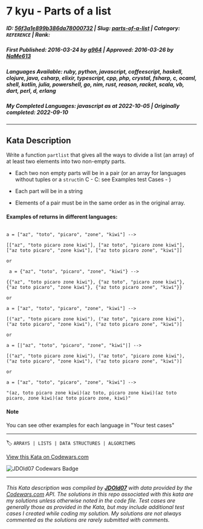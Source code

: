 # 7 kyu - Parts of a list

##### **ID**: [56f3a1e899b386da78000732](https://www.codewars.com/kata/56f3a1e899b386da78000732) | **Slug**: [parts-of-a-list](https://www.codewars.com/kata/56f3a1e899b386da78000732) | **Category**: `REFERENCE` | **Rank**: <span style="color:white">7 kyu</span>

##### **First Published**: 2016-03-24 ***by*** [g964](https://www.codewars.com/users/g964) | **Approved**: 2016-03-26 ***by*** [NaMe613](https://www.codewars.com/users/NaMe613)

##### **Languages Available**: ruby, python, javascript, coffeescript, haskell, clojure, java, csharp, elixir, typescript, cpp, php, crystal, fsharp, c, ocaml, shell, kotlin, julia, powershell, go, nim, rust, reason, racket, scala, vb, dart, perl, d, erlang

##### **My Completed Languages**: javascript ***as at*** 2022-10-05 | **Originally completed**: 2022-09-10

---

## Kata Description


Write a function `partlist` that gives all the ways to divide a list (an array) of at least two elements into two non-empty parts.



- Each two non empty parts will be in a pair (or an array for languages without tuples or a `struct`in C - C: see Examples test Cases - ) 

- Each part will be in a string

- Elements of a pair must be in the same order as in the original array.



#### Examples of returns in different languages: 

```

a = ["az", "toto", "picaro", "zone", "kiwi"] -->

[["az", "toto picaro zone kiwi"], ["az toto", "picaro zone kiwi"], ["az toto picaro", "zone kiwi"], ["az toto picaro zone", "kiwi"]] 

or

 a = {"az", "toto", "picaro", "zone", "kiwi"} -->

{{"az", "toto picaro zone kiwi"}, {"az toto", "picaro zone kiwi"}, {"az toto picaro", "zone kiwi"}, {"az toto picaro zone", "kiwi"}}

or

a = ["az", "toto", "picaro", "zone", "kiwi"] -->

[("az", "toto picaro zone kiwi"), ("az toto", "picaro zone kiwi"), ("az toto picaro", "zone kiwi"), ("az toto picaro zone", "kiwi")]

or 

a = [|"az", "toto", "picaro", "zone", "kiwi"|] -->

[("az", "toto picaro zone kiwi"), ("az toto", "picaro zone kiwi"), ("az toto picaro", "zone kiwi"), ("az toto picaro zone", "kiwi")]

or

a = ["az", "toto", "picaro", "zone", "kiwi"] -->

"(az, toto picaro zone kiwi)(az toto, picaro zone kiwi)(az toto picaro, zone kiwi)(az toto picaro zone, kiwi)"

```

#### Note

You can see other examples for each language in "Your test cases"



---


🏷 `ARRAYS | LISTS | DATA STRUCTURES | ALGORITHMS`


[View this Kata on Codewars.com](https://www.codewars.com/kata/56f3a1e899b386da78000732)

![](https://www.codewars.com/users/jdold07/badges/large "JDOld07 Codewars Badge")

---

###### *This Kata description was compiled by [**JDOld07**](https://tpstech.dev) with data provided by the [Codewars.com](https://www.codewars.com) API.  The solutions in this repo associated with this kata are my solutions unless otherwise noted in the code file.  Test cases are generally those as provided in the Kata, but may include additional test cases I created while coding my solution.  My solutions are not always commented as the solutions are rarely submitted with comments.*
